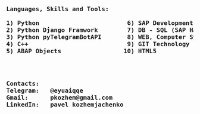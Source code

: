 <pre>
<h3>Languages, Skills and Tools: <br>
1) Python                        6) SAP Development
2) Python Django Framwork        7) DB - SQL (SAP Hana, MySQL, SQLite)
3) Python pyTelegramBotAPI       8) WEB, Computer Systems
4) C++                           9) GIT Technology
5) ABAP Objects                 10) HTML5
</h3></pre><pre>
<h3>Contacts:
Telegram:   @eyuaiqqe
Gmail:      pkozhem@gmail.com
LinkedIn:   pavel kozhemjachenko
</h3></pre>
